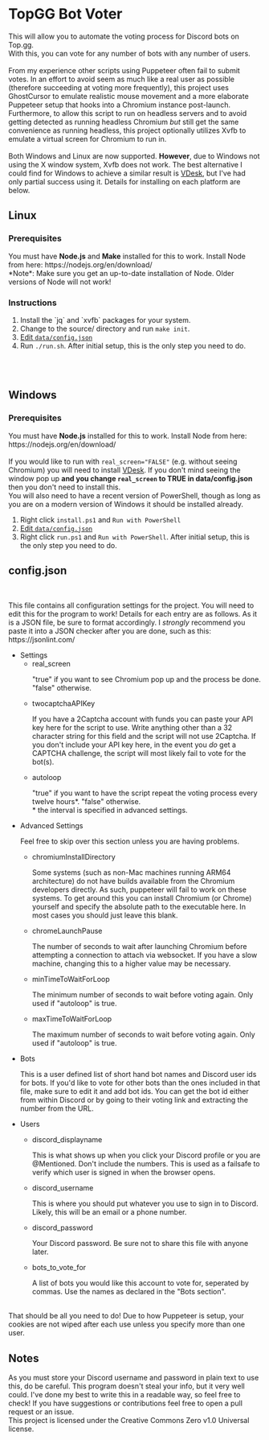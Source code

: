 <h1>TopGG Bot Voter</h1>

This will allow you to automate the voting process for Discord bots on Top.gg.<br>
With this, you can vote for any number of bots with any number of users. <br><br>
From my experience other scripts using Puppeteer often fail to submit votes. In an effort to avoid seem as much like a real user as possible (therefore succeeding at voting more frequently), this project uses GhostCursor to emulate realistic mouse movement and a more elaborate Puppeteer setup that hooks into a Chromium instance post-launch. Furthermore, to allow this script to run on headless servers and to avoid getting detected as running headless Chromium <i>but</i> still get the same convenience as running headless, this project optionally utilizes Xvfb to emulate a virtual screen for Chromium to run in.<br><br>
Both Windows and Linux are now supported. <b>However</b>, due to Windows not using the X window system, Xvfb does not work. The best alternative I could find for Windows to achieve a similar result is <a href="https://github.com/eksime/VDesk">VDesk</a>, but I've had only partial success using it. Details for installing on each platform are below.<br>

<h2 id="LinuxInstallInstructions">Linux</h2>
<h3>Prerequisites</h3>
You must have <b>Node.js</b> and <b>Make</b> installed for this to work. 
Install Node from here:
https://nodejs.org/en/download/ <br>
*Note*: Make sure you get an up-to-date installation of Node. Older versions of Node will not work!
<br>
<h3>Instructions</h3>
<ol>
<li>Install the `jq` and `xvfb` packages for your system.</li>
<li>Change to the source/ directory and run <code>make init</code>.</li>
<li><a href="#configjson">Edit <code>data/config.json</code></a></li>
<li>Run <code>./run.sh</code>. After initial setup, this is the only step you need to do.</li>
</ol>
<br>
<br>
<h2 id="WindowsInstallInstructions">Windows</h2>
<h3>Prerequisites</h3>
You must have <b>Node.js</b> installed for this to work. 
Install Node from here:
https://nodejs.org/en/download/ <br><br>
If you would like to run with <code>real_screen="FALSE"</code> (e.g. without seeing Chromium) you will need to install <a href="https://github.com/eksime/VDesk">VDesk</a>. If you don't mind seeing the window pop up <b>and you change <code>real_screen</code> to TRUE in data/config.json</b> then you don't need to install this.<br>
You will also need to have a recent version of PowerShell, though as long as you are on a modern version of Windows it should be installed already.
<ol>
<li>Right click <code>install.ps1</code> and <code>Run with PowerShell</code>
<li><a href="#configjson">Edit <code>data/config.json</code></a></li>
<li>Right click <code>run.ps1</code> and <code>Run with PowerShell</code>. After initial setup, this is the only step you need to do.</li>
</ol>

<h2 id="configjson">config.json</h2><br>
<p>This file contains all configuration settings for the project. You will need to edit this for the program to work! Details for each entry are as follows. As it is a JSON file, be sure to format accordingly. I <i>strongly</i> recommend you paste it into a JSON checker after you are done, such as this: https://jsonlint.com/</p>
<ul>
  <li>Settings
    <ul>
    <li>real_screen</li>
    <p>"true" if you want to see Chromium pop up and the process be done. "false" otherwise.</p>
    <li>twocaptchaAPIKey</li>
    <p>If you have a 2Captcha account with funds you can paste your API key here for the script to use. Write anything other than a 32 character string for this field and the script will not use 2Captcha. If you don't include your API key here, in the event you <i>do</i> get a CAPTCHA challenge, the script will most likely fail to vote for the bot(s).</p>
    <li>autoloop</li>
    <p>"true" if you want to have the script repeat the voting process every twelve hours*. "false" otherwise. <br>* the interval is specified in advanced settings.</p>
    </ul>
  </li>
  <li>Advanced Settings<br><p>Feel free to skip over this section unless you are having problems.</p>
    <ul>
    <li>chromiumInstallDirectory</li>
    <p>Some systems (such as non-Mac machines running ARM64 architecture) do not have builds available from the Chromium developers directly. As such, puppeteer will fail to work on these systems. To get around this you can install Chromium (or Chrome) yourself and specify the absolute path to the executable here. In most cases you should just leave this blank.</p>
    <li>chromeLaunchPause</li>
    <p>The number of seconds to wait after launching Chromium before attempting a connection to attach via websocket. If you have a slow machine, changing this to a higher value may be necessary.</p>
    <li>minTimeToWaitForLoop</li>
    <p>The minimum number of seconds to wait before voting again. Only used if "autoloop" is true.</p>
    <li>maxTimeToWaitForLoop</li>
    <p>The maximum number of seconds to wait before voting again. Only used if "autoloop" is true.</p>
    </ul>
  </li>
  <li>Bots<br><p>This is a user defined list of short hand bot names and Discord user ids for bots. If you'd like to vote for other bots than the ones included in that file, make sure to edit it and add bot ids. You can get the bot id either from within Discord or by going to their voting link and extracting the number from the URL.</p>
  </li>
  <li>Users<br><p></p>
    <ul>
    <li>discord_displayname</li>
    <p>This is what shows up when you click your Discord profile or you are @Mentioned. Don't include the numbers. This is used as a failsafe to verify which user is signed in when the browser opens.</p>
    <li>discord_username</li>
    <p>This is where you should put whatever you use to sign in to Discord. Likely, this will be an email or a phone number.</p>
    <li>discord_password</li>
    <p>Your Discord password. Be sure not to share this file with anyone later.</p>
    <li>bots_to_vote_for</li>
    <p>A list of bots you would like this account to vote for, seperated by commas. Use the names as declared in the "Bots section".</p>
    </ul>
</ul>


<br>
That should be all you need to do! Due to how Puppeteer is setup, your cookies are not wiped after each use unless you specify more than one user.<br>

<h2>Notes</h2>
As you must store your Discord username and password in plain text to use this, do be careful. This program doesn't steal your info, but it very well could. I've done my best to write this in a readable way, so feel free to check! If you have suggestions or contributions feel free to open a pull request or an issue.<br>
This project is licensed under the Creative Commons Zero v1.0 Universal license.
